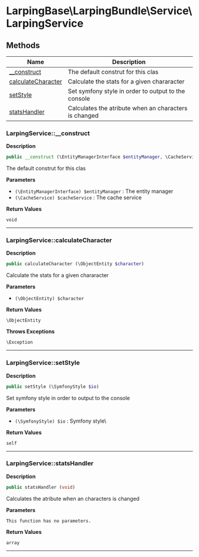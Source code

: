 # LarpingBase\LarpingBundle\Service\LarpingService

## Methods

| Name | Description |
|------|-------------|
|[\_\_construct](#larpingservice__construct)|The default construt for this clas|
|[calculateCharacter](#larpingservicecalculatecharacter)|Calculate the stats for a given chararacter|
|[setStyle](#larpingservicesetstyle)|Set symfony style in order to output to the console|
|[statsHandler](#larpingservicestatshandler)|Calculates the atribute when an characters is changed|

### LarpingService::\_\_construct

**Description**

```php
public __construct (\EntityManagerInterface $entityManager, \CacheService $cacheService)
```

The default construt for this clas

**Parameters**

*   `(\EntityManagerInterface) $entityManager`
    : The entity manager
*   `(\CacheService) $cacheService`
    : The cache service

**Return Values**

`void`

<hr />

### LarpingService::calculateCharacter

**Description**

```php
public calculateCharacter (\ObjectEntity $character)
```

Calculate the stats for a given chararacter

**Parameters**

*   `(\ObjectEntity) $character`

**Return Values**

`\ObjectEntity`

**Throws Exceptions**

`\Exception`

<hr />

### LarpingService::setStyle

**Description**

```php
public setStyle (\SymfonyStyle $io)
```

Set symfony style in order to output to the console

**Parameters**

*   `(\SymfonyStyle) $io`
    : Symfony style\\

**Return Values**

`self`

<hr />

### LarpingService::statsHandler

**Description**

```php
public statsHandler (void)
```

Calculates the atribute when an characters is changed

**Parameters**

`This function has no parameters.`

**Return Values**

`array`

<hr />
